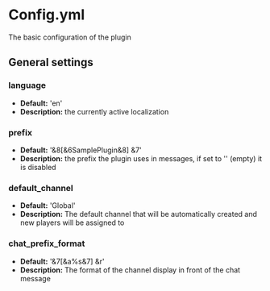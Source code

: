 # Config.yml
The basic configuration of the plugin

## General settings

### language 
- **Default:** 'en'
- **Description:** the currently active localization

### prefix 
- **Default:** '&8[&6SamplePlugin&8] &7' 
- **Description:** the prefix the plugin uses in messages, if set to '' (empty) it is disabled

### default_channel
- **Default:** 'Global'
- **Description:** The default channel that will be automatically created and new players will be assigned to

### chat_prefix_format
- **Default:** '&7[&a%s&7] &r'
- **Description:** The format of the channel display in front of the chat message
